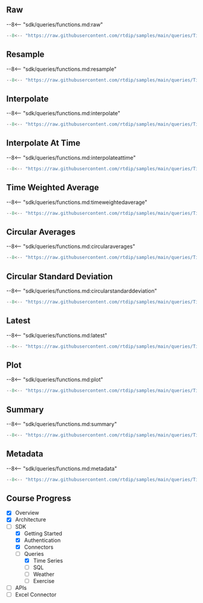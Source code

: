 
## Raw

--8<-- "sdk/queries/functions.md:raw"

```python
--8<-- "https://raw.githubusercontent.com/rtdip/samples/main/queries/TimeSeriesQueryBuilder/Raw/raw.py"
```

## Resample

--8<-- "sdk/queries/functions.md:resample"

```python
--8<-- "https://raw.githubusercontent.com/rtdip/samples/main/queries/TimeSeriesQueryBuilder/Resample/resample.py"
```

## Interpolate

--8<-- "sdk/queries/functions.md:interpolate"

```python
--8<-- "https://raw.githubusercontent.com/rtdip/samples/main/queries/TimeSeriesQueryBuilder/Interpolate/interpolate.py"
```

## Interpolate At Time

--8<-- "sdk/queries/functions.md:interpolateattime"

```python
--8<-- "https://raw.githubusercontent.com/rtdip/samples/main/queries/TimeSeriesQueryBuilder/Interpolation-at-Time/interpolation_at_time.py"
```

## Time Weighted Average

--8<-- "sdk/queries/functions.md:timeweightedaverage"

```python
--8<-- "https://raw.githubusercontent.com/rtdip/samples/main/queries/TimeSeriesQueryBuilder/Time-Weighted-Average/time_weighted_average.py"
```


## Circular Averages

--8<-- "sdk/queries/functions.md:circularaverages"

```python
--8<-- "https://raw.githubusercontent.com/rtdip/samples/main/queries/TimeSeriesQueryBuilder/Circular-Average/circular_average.py"
```

## Circular Standard Deviation

--8<-- "sdk/queries/functions.md:circularstandarddeviation"

```python
--8<-- "https://raw.githubusercontent.com/rtdip/samples/main/queries/TimeSeriesQueryBuilder/Circular-Standard-Deviation/circular_standard_deviation.py"
```

## Latest

--8<-- "sdk/queries/functions.md:latest"

```python
--8<-- "https://raw.githubusercontent.com/rtdip/samples/main/queries/TimeSeriesQueryBuilder/Latest/latest.py"
```

## Plot

--8<-- "sdk/queries/functions.md:plot"

```python
--8<-- "https://raw.githubusercontent.com/rtdip/samples/main/queries/TimeSeriesQueryBuilder/Plot/plot.py"
```

## Summary

--8<-- "sdk/queries/functions.md:summary"

```python
--8<-- "https://raw.githubusercontent.com/rtdip/samples/main/queries/TimeSeriesQueryBuilder/Summary/summary.py"
```


## Metadata

--8<-- "sdk/queries/functions.md:metadata"

```python
--8<-- "https://raw.githubusercontent.com/rtdip/samples/main/queries/TimeSeriesQueryBuilder/Metadata/metadata.py"
```

## Course Progress
-   [X] Overview
-   [X] Architecture
-   [ ] SDK
    *   [X] Getting Started
    *   [X] Authentication
    *   [X] Connectors
    *   [ ] Queries
        +   [X] Time Series
        +   [ ] SQL
        +   [ ] Weather
        +   [ ] Exercise
-   [ ] APIs
-   [ ] Excel Connector